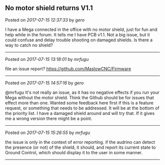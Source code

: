## No motor shield returns V1.1
Posted on *2017-07-15 12:37:33* by *gero*

I have a Mega connected in the office with no motor shield, just for fun and help while in the forum. It tells me I have PCB v1.1. Not a big issue, but it could confuse and delay trouble shooting on damaged shields. Is there a way to catch no shield?

---

Posted on *2017-07-15 13:18:01* by *mrfugu*

file an issue report? https://github.com/MaslowCNC/Firmware

---

Posted on *2017-07-15 14:57:16* by *gero*

@mrfugu It's not really an issue, as it has no negative effects if you run your Mega without the motor shield. Think the Github should be for issues that effect more than one. Wanted some feedback here first if this is a feature request, or something that needs to be addressed. It will be at the bottom of the priority list. I have a damaged shield around and will try that. If it gives me a wrong version there might be a point.

---

Posted on *2017-07-15 15:26:55* by *mrfugu*

the issue is only in the context of error reporting. if the audrino can detect the presence (or not) of the shield, it should, and report its current state to Ground Control, which should display it to the user in some manner.

---

